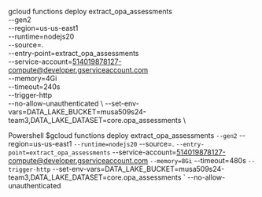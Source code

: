 gcloud functions deploy extract_opa_assessments \
--gen2 \
--region=us-us-east1 \
--runtime=nodejs20 \
--source=. \
--entry-point=extract_opa_assessments \
--service-account=514019878127-compute@developer.gserviceaccount.com \
--memory=4Gi \
--timeout=240s \
--trigger-http \
--no-allow-unauthenticated \ 
--set-env-vars=DATA_LAKE_BUCKET=musa509s24-team3,DATA_LAKE_DATASET=core.opa_assessments \

Powershell
$gcloud functions deploy extract_opa_assessments `
--gen2 `
--region=us-us-east1 `
--runtime=nodejs20 `
--source=. `
--entry-point=extract_opa_assessments `
--service-account=514019878127-compute@developer.gserviceaccount.com `
--memory=8Gi `
--timeout=480s `
--trigger-http `
--set-env-vars=DATA_LAKE_BUCKET=musa509s24-team3,DATA_LAKE_DATASET=core.opa_assessments `
--no-allow-unauthenticated
